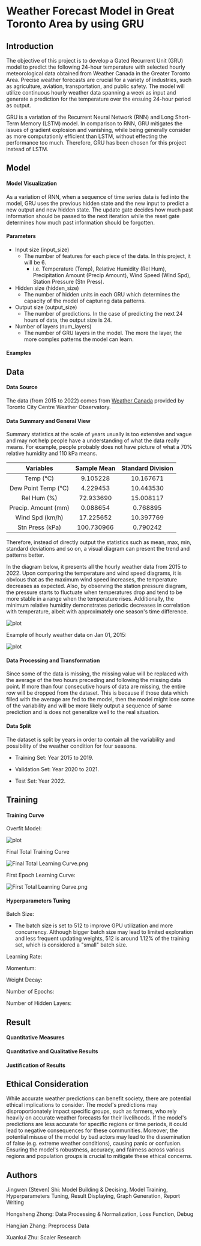 # Weather Forecast Model in Great Toronto Area by using GRU

## Introduction

The objective of this project is to develop a Gated Recurrent Unit (GRU) model to predict the following 24-hour temperature with selected hourly meteorological data obtained from Weather Canada in the Greater Toronto Area. Precise weather forecasts are crucial for a variety of industries, such as agriculture, aviation, transportation, and public safety. The model will utilize continuous hourly weather data spanning a week as input and generate a prediction for the temperature over the ensuing 24-hour period as output.

GRU is a variation of the Recurrent Neural Network (RNN) and Long Short-Term Memory (LSTM) model. In comparison to RNN, GRU mitigates the issues of gradient explosion and vanishing, while being generally consider as more computationly efficient than LSTM, without effecting the performance too much. Therefore, GRU has been chosen for this project instead of LSTM.



## Model

#### Model Visualization

As a variation of RNN, when a sequence of time series data is fed into the model, GRU uses the previous hidden state and the new input to predict a new output and new hidden state. The update gate decides how much past information should be passed to the next iteration while the reset gate determines how much past information should be forgotten. 

#### Parameters

-   Input size (input_size)
    -   The number of features for each piece of the data. In this project, it will be 6.
        -   i.e. Temperature (Temp), Relative Humidity (Rel Hum), Precipitation Amount (Precip Amount), Wind Speed (Wind Spd), Station Pressure (Stn Press).
-   Hidden size (hidden_size)
    -   The number of hidden units in each GRU which determines the capacity of the model of capturing data patterns.
-   Output size (output_size)
    -   The number of predictions. In the case of predicting the next 24 hours of data, the output size is 24.
-   Number of layers (num_layers)
    -   The number of GRU layers in the model. The more the layer, the more complex patterns the model can learn.

#### Examples



## Data

#### Data Source

The data (from 2015 to 2022) comes from [Weather Canada](https://climate.weather.gc.ca/climate_data/hourly_data_e.html?hlyRange=2009-12-10%7C2023-04-02&dlyRange=2010-02-02%7C2023-04-02&mlyRange=%7C&StationID=48549&Prov=ON&urlExtension=_e.html&searchType=stnName&optLimit=yearRange&StartYear=2015&EndYear=2022&selRowPerPage=25&Line=0&searchMethod=contains&Month=4&Day=2&txtStationName=Toronto+City+Centre&timeframe=1&Year=2023) provided by Toronto City Centre Weather Observatory.

#### Data Summary and General View

Summary statistics at the scale of years usually is too extensive and vague and may not help people have a understanding of what the data really means. For example, people probably does not have picture of what a 70% relative humidity and 110 kPa means.

|      Variables      | Sample Mean | Standard Division |
| :-----------------: | :---------: | :---------------: |
|      Temp (°C)      |  9.105228   |     10.167671     |
| Dew Point Temp (°C) |  4.229453   |     10.443530     |
|     Rel Hum (%)     |  72.933690  |     15.008117     |
| Precip. Amount (mm) |  0.088654   |     0.768895      |
|   Wind Spd (km/h)   |  17.225652  |     10.397769     |
|   Stn Press (kPa)   | 100.730966  |     0.790242      |

Therefore, instead of directly output the statistics such as mean, max, min, standard deviations and so on, a visual diagram can present the trend and patterns better.

In the diagram below, it presents all the hourly weather data from 2015 to 2022. Upon comparing the temperature and wind speed diagrams, it is obvious that as the maximum wind speed increases, the temperature decreases as expected. Also, by observing the station pressure diagram, the pressure starts to fluctuate when temperatures drop and tend to be more stable in a range when the temperature rises. Additionally, the minimum relative humidity demonstrates periodic decreases in correlation with temperature, albeit with approximately one season's time difference.

![plot](https://github.com/jingwenshi-dev/CSC413-Deep-Learning/blob/main/Images/2015-2022%20GTA%20Weather%20Data%20Plot.png?raw=true)

Example of hourly weather data on Jan 01, 2015:

![plot](https://github.com/jingwenshi-dev/CSC413-Deep-Learning/blob/main/Images/01-01-2015%20GTA%20Weather%20Data%20Plot.png?raw=true)

#### Data Processing and Transformation

Since some of the data is missing, the missing value will be replaced with the average of the two hours preceding and following the missing data point. If more than four consecutive hours of data are missing, the entire row will be dropped from the dataset. This is because if those data which filled with the average are fed to the model, then the model might lose some of the variability and will be more likely output a sequence of same prediction and is does not generalize well to the real situation.

#### Data Split

The dataset is split by years in order to contain all the variability and possibility of the weather condition for four seasons.

- Training Set: Year 2015 to 2019. 

- Validation Set: Year 2020 to 2021.

- Test Set: Year 2022.

  

## Training

#### Training Curve

Overfit Model:

![plot](https://github.com/jingwenshi-dev/CSC413-Deep-Learning/blob/main/Images/Overfit%20Total%20Learning%20Curve.png?raw=true)

Final Total Training Curve

![Final Total Learning Curve.png](https://github.com/jingwenshi-dev/CSC413-Deep-Learning/blob/main/Images/Final%20Total%20Learning%20Curve.png?raw=true)

First Epoch Learning Curve:

![First Total Learning Curve.png](https://github.com/jingwenshi-dev/CSC413-Deep-Learning/blob/main/Images/First%20Total%20Learning%20Curve.png?raw=true)





#### Hyperparameters Tuning

Batch Size:

- The batch size is set to 512 to improve GPU utilization and more concurrency. Although bigger batch size may lead to limited exploration and less frequent updating weights, 512 is around 1.12% of the training set, which is considered a "small" batch size.

Learning Rate:

Momentum:

Weight Decay:

Number of Epochs:

Number of Hidden Layers:



## Result

#### Quantitative Measures



#### Quantitative and Qualitative Results



#### Justification of Results



## Ethical Consideration

While accurate weather predictions can benefit society, there are potential ethical implications to consider. The model's predictions may disproportionately impact specific groups, such as farmers, who rely heavily on accurate weather forecasts for their livelihoods. If the model's predictions are less accurate for specific regions or time periods, it could lead to negative consequences for these communities. Moreover, the potential misuse of the model by bad actors may lead to the dissemination of false (e.g. extreme weather conditions), causing panic or confusion. Ensuring the model's robustness, accuracy, and fairness across various regions and population groups is crucial to mitigate these ethical concerns.



## Authors

Jingwen (Steven) Shi: Model Building & Decising, Model Training, Hyperparameters Tuning, Result Displaying, Graph Generation, Report Writing

Hongsheng Zhong: Data Processing & Normalization, Loss Function, Debug

Hangjian Zhang: Preprocess Data

Xuankui Zhu: Scaler Research
